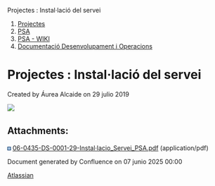 Projectes : Instal·lació del servei  

1.  [Projectes](index.md)
2.  [PSA](PSA_24216342.md)
3.  [PSA - WIKI](PSA---WIKI_24216306.md)
4.  [Documentació Desenvolupament i Operacions](24216308.md)

Projectes : Instal·lació del servei
===================================

Created by Áurea Alcaide on 29 julio 2019

[![](rest/documentConversion/latest/conversion/thumbnail/24216428/1)](/download/attachments/24216427/06-0435-DS-0001-29-Instal%C2%B7lacio_Servei_PSA.pdf?version=1&modificationDate=1564401359040&api=v2)

Attachments:
------------

![](images/icons/bullet_blue.gif) [06-0435-DS-0001-29-Instal·lacio\_Servei\_PSA.pdf](attachments/24216427/24216428.pdf) (application/pdf)  

Document generated by Confluence on 07 junio 2025 00:00

[Atlassian](http://www.atlassian.com/)
